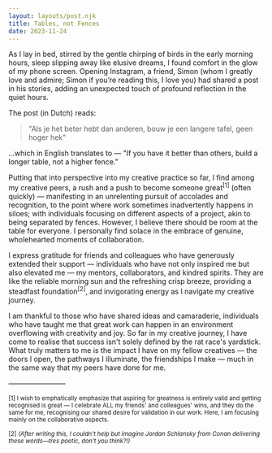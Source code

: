 ```yaml
---
layout: layouts/post.njk
title: Tables, not Fences
date: 2023-11-24
---
```


As I lay in bed, stirred by the gentle chirping of birds in the early morning hours, sleep slipping away like elusive dreams, I found comfort in the glow of my phone screen. Opening Instagram, a friend, Simon (whom I greatly love and admire; Simon if you’re reading this, I love you) had shared a post in his stories, adding an unexpected touch of profound reflection in the quiet hours.

The post (in Dutch) reads:

> "Als je het beter hebt dan anderen, bouw je een langere tafel, geen hoger hek"

…which in English translates to — "If you have it better than others, build a longer table, not a higher fence." 

Putting that into perspective into my creative practice so far, I find among my creative peers, a rush and a push to become someone great<sup>[1]</sup> (often quickly) — manifesting in an unrelenting pursuit of accolades and recognition, to the point where work sometimes inadvertently happens in siloes; with individuals focusing on different aspects of a project, akin to being separated by fences. However, I believe there should be room at the table for everyone. I personally find solace in the embrace of genuine, wholehearted moments of collaboration. 

I express gratitude for friends and colleagues who have generously extended their support — individuals who have not only inspired me but also elevated me — my mentors, collaborators, and kindred spirits. They are like the reliable morning sun and the refreshing crisp breeze, providing a steadfast foundation<sup>[2]</sup>, and invigorating energy as I navigate my creative journey.

I am thankful to those who have shared ideas and camaraderie, individuals who have taught me that great work can happen in an environment overflowing with creativity and joy. So far in my creative journey, I have come to realise that success isn't solely defined by the rat race's yardstick. What truly matters to me is the impact I have on my fellow creatives — the doors I open, the pathways I illuminate, the friendships I make — much in the same way that my peers have done for me.

————————

<small>[1] I wish to emphatically emphasize that aspiring for greatness is entirely valid and getting recognised is great — I celebrate ALL my friends' and colleagues' wins, and they do the same for me, recognising our shared desire for validation in our work. Here, I am focusing mainly on the collaborative aspects. </small>

<small>[2] _(After writing this, I couldn't help but imagine Jordan Schlansky from Conan delivering these words—tres poetic, don't you think?!)_ </small>